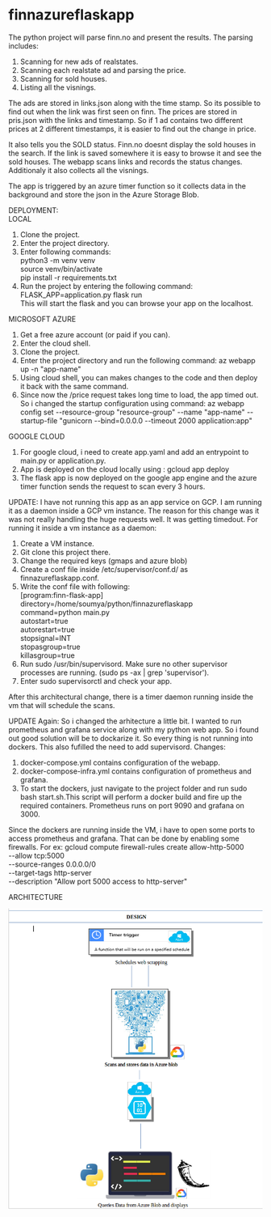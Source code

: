 # finnazureflaskapp

The python project will parse finn.no and present the results.
The parsing includes:
1. Scanning for new ads of realstates.
2. Scanning each realstate ad and parsing the price.
3. Scanning for sold houses.
4. Listing all the visnings.

The ads are stored in links.json along with the time stamp. So its possible to find out when the link was first seen on finn. The prices are stored in pris.json with the links and timestamp. So if 1 ad contains two different prices at 2 different timestamps, it is easier to find out the change in price.

It also tells you the SOLD status. Finn.no doesnt display the sold houses in the search. If the link is saved somewhere it is easy to browse it and see the sold houses. The webapp scans links and records the status changes.
Additionaly it also collects all the visnings.

The app is triggered by an azure timer function so it collects data in the background and store the json in the Azure Storage Blob.

DEPLOYMENT:<br />
LOCAL

1. Clone the project.
2. Enter the project directory.
3. Enter following commands: <br />
   python3 -m venv venv <br />
   source venv/bin/activate <br />
   pip install -r requirements.txt <br />
4. Run the project by entering the following command:   
   FLASK_APP=application.py flask run <br />
   This will start the flask and you can browse your app on the localhost.

MICROSOFT AZURE

1. Get a free azure account (or paid if you can).
2. Enter the cloud shell.
3. Clone the project.
4. Enter the project directory and run the following command: 
   az webapp up -n "app-name"
5. Using cloud shell, you can makes changes to the code and then deploy it back with the same command.
6. Since now the /price request takes long time to load, the app timed out. So i changed the startup configuration using        command: az webapp config set --resource-group "resource-group" --name "app-name" --startup-file "gunicorn --bind=0.0.0.0    --timeout 2000 application:app"


GOOGLE CLOUD 

1. For google cloud, i need to create app.yaml and add an entrypoint to main.py or application.py.
2. App is deployed on the cloud locally using :
   gcloud app deploy
3. The flask app is now deployed on the google app engine and the azure timer function sends the request to scan every 3 hours.

UPDATE: I have not running this app as an app service on GCP. I am running it as a daemon inside a GCP vm instance. The reason for this change was it was not really handling the huge requests well. It was getting timedout. 
For running it inside a vm instance as a daemon:
1. Create a VM instance.
2. Git clone this project there.
3. Change the required keys (gmaps and azure blob)
4. Create a conf file inside /etc/supervisor/conf.d/ as finnazureflaskapp.conf. 
5. Write the conf file with following:<br />
   [program:finn-flask-app]<br />
   directory=/home/soumya/python/finnazureflaskapp<br />
   command=python main.py<br />
   autostart=true<br />
   autorestart=true<br />
   stopsignal=INT<br />
   stopasgroup=true<br />
   killasgroup=true<br />
6. Run sudo /usr/bin/supervisord. Make sure no other supervisor processes are running. (sudo ps -ax | grep 'supervisor').
7. Enter sudo supervisorctl and check your app.


After this architectural change, there is a timer daemon running inside the vm that will schedule the scans. 

UPDATE Again: So i changed the arhitecture a little bit. I wanted to run prometheus and grafana service along with my python web app. So i found out good solution will be to dockarize it. So every thing is not running into dockers. This also fufilled the need to add supervisord.
Changes: 
1. docker-compose.yml contains configuration of the webapp.
2. docker-compose-infra.yml contains configuration of prometheus and grafana.
3. To start the dockers, just navigate to the project folder and run sudo bash start.sh.This script will perform a docker        build and fire up the required containers. 
Prometheus runs on port 9090 and grafana on 3000.

Since the dockers are running inside the VM, i have to open some ports to access prometheus and grafana. That can be done by enabling some firewalls. For ex:
gcloud compute firewall-rules create allow-http-5000 \
    --allow tcp:5000 \
    --source-ranges 0.0.0.0/0 \
    --target-tags http-server \
    --description "Allow port 5000 access to http-server"

ARCHITECTURE

![alt text](https://github.com/Soumya117/finnazureflaskapp/blob/master/app/Selection_152.png) <br /><br />
